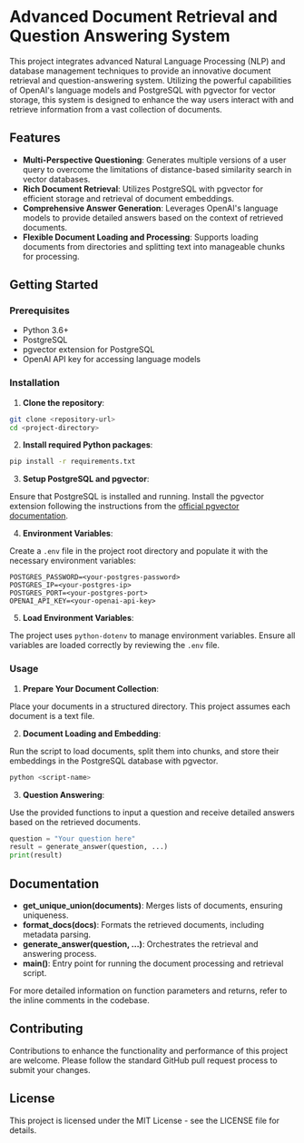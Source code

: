 # Advanced Document Retrieval and Question Answering System

This project integrates advanced Natural Language Processing (NLP) and database management techniques to provide an innovative document retrieval and question-answering system. Utilizing the powerful capabilities of OpenAI's language models and PostgreSQL with pgvector for vector storage, this system is designed to enhance the way users interact with and retrieve information from a vast collection of documents.

## Features

- **Multi-Perspective Questioning**: Generates multiple versions of a user query to overcome the limitations of distance-based similarity search in vector databases.
- **Rich Document Retrieval**: Utilizes PostgreSQL with pgvector for efficient storage and retrieval of document embeddings.
- **Comprehensive Answer Generation**: Leverages OpenAI's language models to provide detailed answers based on the context of retrieved documents.
- **Flexible Document Loading and Processing**: Supports loading documents from directories and splitting text into manageable chunks for processing.

## Getting Started

### Prerequisites

- Python 3.6+
- PostgreSQL
- pgvector extension for PostgreSQL
- OpenAI API key for accessing language models

### Installation

1. **Clone the repository**:

```bash
git clone <repository-url>
cd <project-directory>
```

2. **Install required Python packages**:

```bash
pip install -r requirements.txt
```

3. **Setup PostgreSQL and pgvector**:

Ensure that PostgreSQL is installed and running. Install the pgvector extension following the instructions from the [official pgvector documentation](https://github.com/pgvector/pgvector).

4. **Environment Variables**:

Create a `.env` file in the project root directory and populate it with the necessary environment variables:

```
POSTGRES_PASSWORD=<your-postgres-password>
POSTGRES_IP=<your-postgres-ip>
POSTGRES_PORT=<your-postgres-port>
OPENAI_API_KEY=<your-openai-api-key>
```

5. **Load Environment Variables**:

The project uses `python-dotenv` to manage environment variables. Ensure all variables are loaded correctly by reviewing the `.env` file.

### Usage

1. **Prepare Your Document Collection**:

Place your documents in a structured directory. This project assumes each document is a text file.

2. **Document Loading and Embedding**:

Run the script to load documents, split them into chunks, and store their embeddings in the PostgreSQL database with pgvector.

```bash
python <script-name>
```

3. **Question Answering**:

Use the provided functions to input a question and receive detailed answers based on the retrieved documents.

```python
question = "Your question here"
result = generate_answer(question, ...)
print(result)
```

## Documentation

- **get_unique_union(documents)**: Merges lists of documents, ensuring uniqueness.
- **format_docs(docs)**: Formats the retrieved documents, including metadata parsing.
- **generate_answer(question, ...)**: Orchestrates the retrieval and answering process.
- **main()**: Entry point for running the document processing and retrieval script.

For more detailed information on function parameters and returns, refer to the inline comments in the codebase.

## Contributing

Contributions to enhance the functionality and performance of this project are welcome. Please follow the standard GitHub pull request process to submit your changes.

## License

This project is licensed under the MIT License - see the LICENSE file for details.
